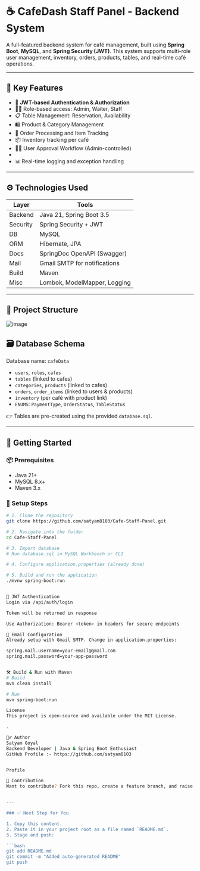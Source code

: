 # ☕ CafeDash Staff Panel - Backend System

A full-featured backend system for café management, built using **Spring Boot**, **MySQL**, and **Spring Security (JWT)**. This system supports multi-role user management, inventory, orders, products, tables, and real-time café operations.

---

## 📌 Key Features

- 🔐 **JWT-based Authentication & Authorization**
- 👨‍🍳 Role-based access: Admin, Waiter, Staff
- 📋 Table Management: Reservation, Availability
- 🛍️ Product & Category Management
- 🧾 Order Processing and Item Tracking
- 📦 Inventory tracking per café
- 🧑‍💼 User Approval Workflow (Admin-controlled)
- 
- 📊 Real-time logging and exception handling


---

## ⚙️ Technologies Used

| Layer | Tools |
|------|-------|
| Backend | Java 21, Spring Boot 3.5 |
| Security | Spring Security + JWT |
| DB | MySQL |
| ORM | Hibernate, JPA |
| Docs | SpringDoc OpenAPI (Swagger) |
| Mail | Gmail SMTP for notifications |
| Build | Maven |
| Misc | Lombok, ModelMapper, Logging |

---

## 🧱 Project Structure

![image](https://github.com/user-attachments/assets/996082b1-f6ac-4da1-95ca-928ee3248bcf)


## 🗃️ Database Schema

Database name: `cafeData`

- `users`, `roles`, `cafes`
- `tables` (linked to cafes)
- `categories`, `products` (linked to cafes)
- `orders`, `order_items` (linked to users & products)
- `inventory` (per café with product link)
- `ENUMS`: `PaymentType`, `OrderStatus`, `TableStatus`

👉 Tables are pre-created using the provided `database.sql`.

---

## 🚀 Getting Started

### 📦 Prerequisites

- Java 21+
- MySQL 8.x+
- Maven 3.x

### 🔧 Setup Steps

```bash
# 1. Clone the repository
git clone https://github.com/satyam8103/Cafe-Staff-Panel.git

# 2. Navigate into the folder
cd Cafe-Staff-Panel

# 3. Import database
# Run database.sql in MySQL Workbench or CLI

# 4. Configure application.properties (already done)

# 5. Build and run the application
./mvnw spring-boot:run


🔐 JWT Authentication
Login via /api/auth/login

Token will be returned in response

Use Authorization: Bearer <token> in headers for secure endpoints

📧 Email Configuration
Already setup with Gmail SMTP. Change in application.properties:

spring.mail.username=your-email@gmail.com
spring.mail.password=your-app-password


🛠️ Build & Run with Maven
# Build
mvn clean install

# Run
mvn spring-boot:run

License
This project is open-source and available under the MIT License.

.

🙋‍♂️ Author
Satyam Goyal
Backend Developer | Java & Spring Boot Enthusiast
GitHub Profile :- https://github.com/satyam8103


Profile

🎯 Contribution
Want to contribute? Fork this repo, create a feature branch, and raise a pull request. Let's build better software together!


---

### ✅ Next Step for You

1. Copy this content.
2. Paste it in your project root as a file named `README.md`.
3. Stage and push:

```bash
git add README.md
git commit -m "Added auto-generated README"
git push




